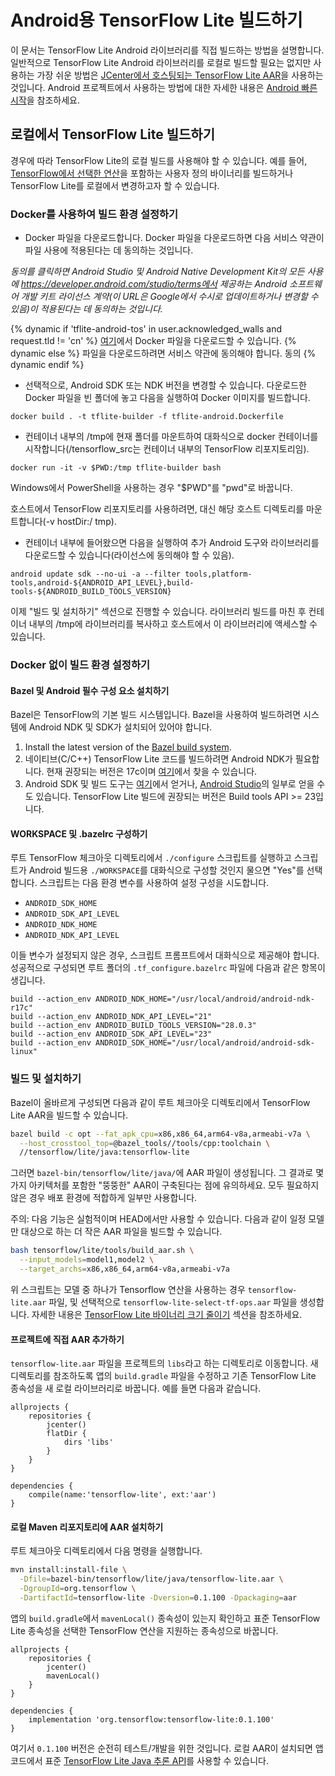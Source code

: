 # Android용 TensorFlow Lite 빌드하기

이 문서는 TensorFlow Lite Android 라이브러리를 직접 빌드하는 방법을 설명합니다. 일반적으로 TensorFlow Lite Android 라이브러리를 로컬로 빌드할 필요는 없지만 사용하는 가장 쉬운 방법은 [JCenter에서 호스팅되는 TensorFlow Lite AAR](https://bintray.com/google/tensorflow/tensorflow-lite)을 사용하는 것입니다. Android 프로젝트에서 사용하는 방법에 대한 자세한 내용은 [ Android 빠른 시작](../guide/android.md)을 참조하세요.

## 로컬에서 TensorFlow Lite 빌드하기

경우에 따라 TensorFlow Lite의 로컬 빌드를 사용해야 할 수 있습니다. 예를 들어, [TensorFlow에서 선택한 연산](https://www.tensorflow.org/lite/guide/ops_select)을 포함하는 사용자 정의 바이너리를 빌드하거나 TensorFlow Lite를 로컬에서 변경하고자 할 수 있습니다.

### Docker를 사용하여 빌드 환경 설정하기

- Docker 파일을 다운로드합니다. Docker 파일을 다운로드하면 다음 서비스 약관이 파일 사용에 적용된다는 데 동의하는 것입니다.

*동의를 클릭하면 Android Studio 및 Android Native Development Kit의 모든 사용에 https://developer.android.com/studio/terms에서 제공하는 Android 소프트웨어 개발 키트 라이선스 계약(이 URL은 Google에서 수시로 업데이트하거나 변경할 수 있음)이 적용된다는 데 동의하는 것입니다.*

{% dynamic if 'tflite-android-tos' in user.acknowledged_walls and request.tld != 'cn' %} <a href="https://raw.githubusercontent.com/tensorflow/tensorflow/master/tensorflow/tools/dockerfiles/tflite-android.Dockerfile">여기</a>에서 Docker 파일을 다운로드할 수 있습니다. {% dynamic else %} 파일을 다운로드하려면 서비스 약관에 동의해야 합니다. <a class="button button-blue devsite-acknowledgement-link" data-globally-unique-wall-id="tflite-android-tos">동의</a> {% dynamic endif %}

- 선택적으로, Android SDK 또는 NDK 버전을 변경할 수 있습니다. 다운로드한 Docker 파일을 빈 폴더에 놓고 다음을 실행하여 Docker 이미지를 빌드합니다.

```shell
docker build . -t tflite-builder -f tflite-android.Dockerfile
```

- 컨테이너 내부의 /tmp에 현재 폴더를 마운트하여 대화식으로 docker 컨테이너를 시작합니다(/tensorflow_src는 컨테이너 내부의 TensorFlow 리포지토리임).

```shell
docker run -it -v $PWD:/tmp tflite-builder bash
```

Windows에서 PowerShell을 사용하는 경우 "$PWD"를 "pwd"로 바꿉니다.

호스트에서 TensorFlow 리포지토리를 사용하려면, 대신 해당 호스트 디렉토리를 마운트합니다(-v hostDir:/ tmp).

- 컨테이너 내부에 들어왔으면 다음을 실행하여 추가 Android 도구와 라이브러리를 다운로드할 수 있습니다(라이선스에 동의해야 할 수 있음).

```shell
android update sdk --no-ui -a --filter tools,platform-tools,android-${ANDROID_API_LEVEL},build-tools-${ANDROID_BUILD_TOOLS_VERSION}
```

이제 "빌드 및 설치하기" 섹션으로 진행할 수 있습니다. 라이브러리 빌드를 마친 후 컨테이너 내부의 /tmp에 라이브러리를 복사하고 호스트에서 이 라이브러리에 액세스할 수 있습니다.

### Docker 없이 빌드 환경 설정하기

#### Bazel 및 Android 필수 구성 요소 설치하기

Bazel은 TensorFlow의 기본 빌드 시스템입니다. Bazel을 사용하여 빌드하려면 시스템에 Android NDK 및 SDK가 설치되어 있어야 합니다.

1. Install the latest version of the [Bazel build system](https://bazel.build/versions/master/docs/install.html).
2. 네이티브(C/C++) TensorFlow Lite 코드를 빌드하려면 Android NDK가 필요합니다. 현재 권장되는 버전은 17c이며 [여기](https://developer.android.com/ndk/downloads/older_releases.html#ndk-17c-downloads)에서 찾을 수 있습니다.
3. Android SDK 및 빌드 도구는 [여기](https://developer.android.com/tools/revisions/build-tools.html)에서 얻거나, [Android Studio](https://developer.android.com/studio/index.html)의 일부로 얻을 수도 있습니다. TensorFlow Lite 빌드에 권장되는 버전은 Build tools API >= 23입니다.

#### WORKSPACE 및 .bazelrc 구성하기

루트 TensorFlow 체크아웃 디렉토리에서 `./configure` 스크립트를 실행하고 스크립트가 Android 빌드용 `./WORKSPACE`를 대화식으로 구성할 것인지 물으면 "Yes"를 선택합니다. 스크립트는 다음 환경 변수를 사용하여 설정 구성을 시도합니다.

- `ANDROID_SDK_HOME`
- `ANDROID_SDK_API_LEVEL`
- `ANDROID_NDK_HOME`
- `ANDROID_NDK_API_LEVEL`

이들 변수가 설정되지 않은 경우, 스크립트 프롬프트에서 대화식으로 제공해야 합니다. 성공적으로 구성되면 루트 폴더의 `.tf_configure.bazelrc` 파일에 다음과 같은 항목이 생깁니다.

```shell
build --action_env ANDROID_NDK_HOME="/usr/local/android/android-ndk-r17c"
build --action_env ANDROID_NDK_API_LEVEL="21"
build --action_env ANDROID_BUILD_TOOLS_VERSION="28.0.3"
build --action_env ANDROID_SDK_API_LEVEL="23"
build --action_env ANDROID_SDK_HOME="/usr/local/android/android-sdk-linux"
```

### 빌드 및 설치하기

Bazel이 올바르게 구성되면 다음과 같이 루트 체크아웃 디렉토리에서 TensorFlow Lite AAR을 빌드할 수 있습니다.

```sh
bazel build -c opt --fat_apk_cpu=x86,x86_64,arm64-v8a,armeabi-v7a \
  --host_crosstool_top=@bazel_tools//tools/cpp:toolchain \
  //tensorflow/lite/java:tensorflow-lite
```

그러면 `bazel-bin/tensorflow/lite/java/`에 AAR 파일이 생성됩니다. 그 결과로 몇 가지 아키텍처를 포함한 "뚱뚱한" AAR이 구축된다는 점에 유의하세요. 모두 필요하지 않은 경우 배포 환경에 적합하게 일부만 사용합니다.

주의: 다음 기능은 실험적이며 HEAD에서만 사용할 수 있습니다. 다음과 같이 일정 모델만 대상으로 하는 더 작은 AAR 파일을 빌드할 수 있습니다.

```sh
bash tensorflow/lite/tools/build_aar.sh \
  --input_models=model1,model2 \
  --target_archs=x86,x86_64,arm64-v8a,armeabi-v7a
```

위 스크립트는 모델 중 하나가 Tensorflow 연산을 사용하는 경우 `tensorflow-lite.aar` 파일, 및 선택적으로 `tensorflow-lite-select-tf-ops.aar` 파일을 생성합니다. 자세한 내용은 [TensorFlow Lite 바이너리 크기 줄이기](../guide/reduce_binary_size.md) 섹션을 참조하세요.

#### 프로젝트에 직접 AAR 추가하기

`tensorflow-lite.aar` 파일을 프로젝트의 `libs`라고 하는 디렉토리로 이동합니다. 새 디렉토리를 참조하도록 앱의 `build.gradle` 파일을 수정하고 기존 TensorFlow Lite 종속성을 새 로컬 라이브러리로 바꿉니다. 예를 들면 다음과 같습니다.

```
allprojects {
    repositories {
        jcenter()
        flatDir {
            dirs 'libs'
        }
    }
}

dependencies {
    compile(name:'tensorflow-lite', ext:'aar')
}
```

#### 로컬 Maven 리포지토리에 AAR 설치하기

루트 체크아웃 디렉토리에서 다음 명령을 실행합니다.

```sh
mvn install:install-file \
  -Dfile=bazel-bin/tensorflow/lite/java/tensorflow-lite.aar \
  -DgroupId=org.tensorflow \
  -DartifactId=tensorflow-lite -Dversion=0.1.100 -Dpackaging=aar
```

앱의 `build.gradle`에서 `mavenLocal()` 종속성이 있는지 확인하고 표준 TensorFlow Lite 종속성을 선택한 TensorFlow 연산을 지원하는 종속성으로 바꿉니다.

```
allprojects {
    repositories {
        jcenter()
        mavenLocal()
    }
}

dependencies {
    implementation 'org.tensorflow:tensorflow-lite:0.1.100'
}
```

여기서 `0.1.100` 버전은 순전히 테스트/개발을 위한 것입니다. 로컬 AAR이 설치되면 앱 코드에서 표준 [TensorFlow Lite Java 추론 API](../guide/inference.md)를 사용할 수 있습니다.
